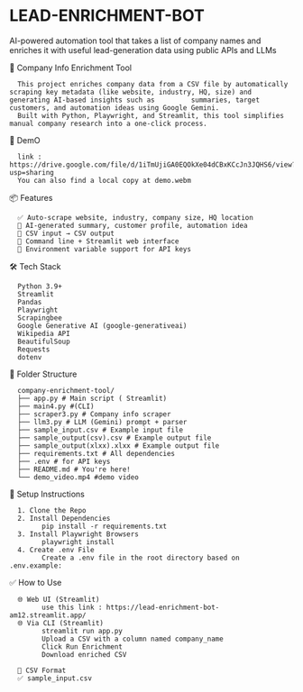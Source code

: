 # LEAD-ENRICHMENT-BOT
AI-powered automation tool that takes a list of company names and enriches it with useful lead-generation data using public APIs and LLMs


🤖 Company Info Enrichment Tool

      This project enriches company data from a CSV file by automatically scraping key metadata (like website, industry, HQ, size) and generating AI-based insights such as         summaries, target customers, and automation ideas using Google Gemini.
      Built with Python, Playwright, and Streamlit, this tool simplifies manual company research into a one-click process.

📸 DemO

      link : https://drive.google.com/file/d/1iTmUjiGA0EQOkXe04dCBxKCcJn3JQHS6/view?usp=sharing
      You can also find a local copy at demo.webm

📦 Features

      ✅ Auto-scrape website, industry, company size, HQ location
      🧠 AI-generated summary, customer profile, automation idea
      📂 CSV input → CSV output
      🧪 Command line + Streamlit web interface
      🔐 Environment variable support for API keys

🛠️ Tech Stack

      Python 3.9+
      Streamlit
      Pandas
      Playwright
      Scrapingbee
      Google Generative AI (google-generativeai)
      Wikipedia API
      BeautifulSoup
      Requests
      dotenv

📁 Folder Structure

      company-enrichment-tool/
      ├── app.py # Main script ( Streamlit)
      ├── main4.py #(CLI)
      ├── scraper3.py # Company info scraper
      ├── llm3.py # LLM (Gemini) prompt + parser
      ├── sample_input.csv # Example input file
      ├── sample_output(csv).csv # Example output file
      ├── sample_output(xlxx).xlxx # Example output file
      ├── requirements.txt # All dependencies
      ├── .env # for API keys
      ├── README.md # You're here!
      └── demo_video.mp4 #demo video


🚀 Setup Instructions

      1. Clone the Repo
      2. Install Dependencies
            pip install -r requirements.txt
      3. Install Playwright Browsers
            playwright install
      4. Create .env File
            Create a .env file in the root directory based on .env.example:


✅ How to Use

      🌐 Web UI (Streamlit)
            use this link : https://lead-enrichment-bot-am12.streamlit.app/
      🌐 Via CLI (Streamlit)
            streamlit run app.py
            Upload a CSV with a column named company_name
            Click Run Enrichment
            Download enriched CSV
            
      📄 CSV Format
      ✅ sample_input.csv

